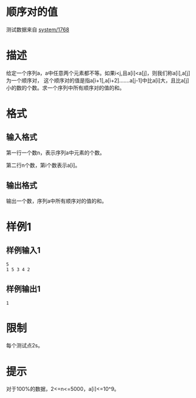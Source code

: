 
# 顺序对的值

> 
测试数据来自 [system/1768](https://vijos.org/p/1768)


# 描述

给定一个序列a，a中任意两个元素都不等。如果i&lt;j,且a[i]&lt;a[j]，则我们称a[i],a[j]为一个顺序对，
这个顺序对的值是指a[i+1],a[i+2]…….a[j-1]中比a[i]大，且比a[j]小的数的个数。求一个序列中所有顺序对的值的和。

# 格式

## 输入格式

第一行一个数n，表示序列a中元素的个数。

第二行n个数，第i个数表示a[i]。

## 输出格式

输出一个数，序列a中所有顺序对的值的和。

# 样例1

## 样例输入1

```
5
1 5 3 4 2

```

## 样例输出1

```
1

```

# 限制

每个测试点2s。

# 提示

对于100%的数据，2&lt;=n&lt;=5000，a[i]&lt;=10^9。
